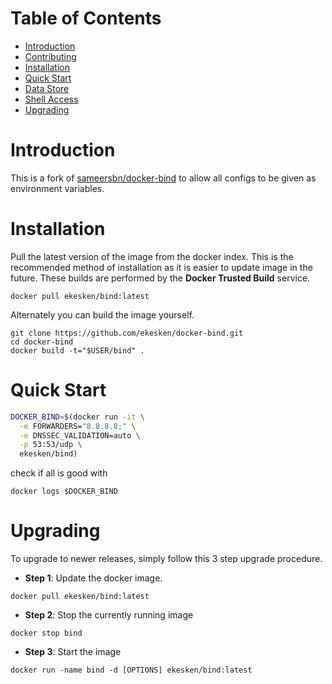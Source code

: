 # Table of Contents

- [Introduction](#introduction)
- [Contributing](#contributing)
- [Installation](#installation)
- [Quick Start](#quick-start)
- [Data Store](#data-store)
- [Shell Access](#shell-access)
- [Upgrading](#upgrading)

# Introduction

This is a fork of [sameersbn/docker-bind](https://github.com/sameersbn/docker-bind) to allow all configs to be given as environment variables.

# Installation

Pull the latest version of the image from the docker index. This is the recommended method of installation as it is easier to update image in the future. These builds are performed by the **Docker Trusted Build** service.

```
docker pull ekesken/bind:latest
```

Alternately you can build the image yourself.

```
git clone https://github.com/ekesken/docker-bind.git
cd docker-bind
docker build -t="$USER/bind" .
```

# Quick Start

```bash
DOCKER_BIND=$(docker run -it \
  -e FORWARDERS="8.8.8.8;" \
  -e DNSSEC_VALIDATION=auto \
  -p 53:53/udp \
  ekesken/bind)
```

check if all is good with

`docker logs $DOCKER_BIND`

# Upgrading

To upgrade to newer releases, simply follow this 3 step upgrade procedure.

- **Step 1**: Update the docker image.

```
docker pull ekesken/bind:latest
```

- **Step 2**: Stop the currently running image

```
docker stop bind
```

- **Step 3**: Start the image

```
docker run -name bind -d [OPTIONS] ekesken/bind:latest
```
